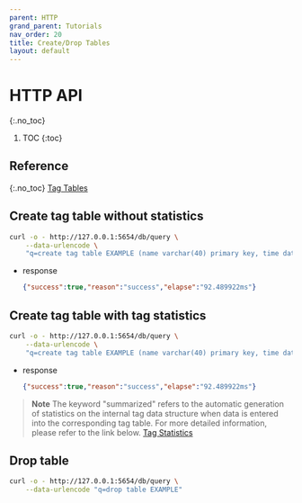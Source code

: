 ```yaml
---
parent: HTTP
grand_parent: Tutorials
nav_order: 20
title: Create/Drop Tables
layout: default
---
```


# HTTP API
{:.no_toc}

1. TOC
{:toc}

## Reference
{:.no_toc}
[Tag Tables](https://docs.machbase.com/en/feature-table/tag/)


## Create tag table without statistics

```sh
curl -o - http://127.0.0.1:5654/db/query \
    --data-urlencode \
    "q=create tag table EXAMPLE (name varchar(40) primary key, time datetime basetime, value double)"
```

- response

    ```json
    {"success":true,"reason":"success","elapse":"92.489922ms"}
    ```

## Create tag table with tag statistics

```sh
curl -o - http://127.0.0.1:5654/db/query \
    --data-urlencode \
    "q=create tag table EXAMPLE (name varchar(40) primary key, time datetime basetime, value double summarized)"
```

- response

    ```json
    {"success":true,"reason":"success","elapse":"92.489922ms"}
    ```

> **Note** The keyword "summarized" refers to the automatic generation of statistics on the internal tag data structure when data is entered into the corresponding tag table. For more detailed information, please refer to the link below. [Tag Statistics](https://docs.machbase.com/en/feature-table/tag/manipulate/extract/#display-statistical-information-by-specific-tag-id)


## Drop table

```sh
curl -o - http://127.0.0.1:5654/db/query \
    --data-urlencode "q=drop table EXAMPLE"
```
